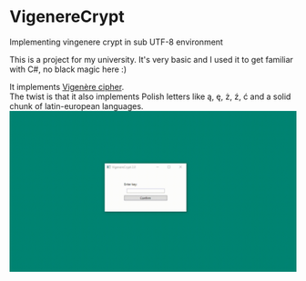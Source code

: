 # VigenereCrypt
Implementing vingenere crypt in sub UTF-8 environment

This is a project for my university.
It's very basic and I used it to get familiar with C#, no black magic here :)

It implements <a href=https://en.wikipedia.org/wiki/Vigen%C3%A8re_cipher>Vigenère cipher</a>. <br />
The twist is that it also implements Polish letters like ą, ę, ż, ź, ć and a solid chunk of latin-european languages.
![](presentation.gif)
